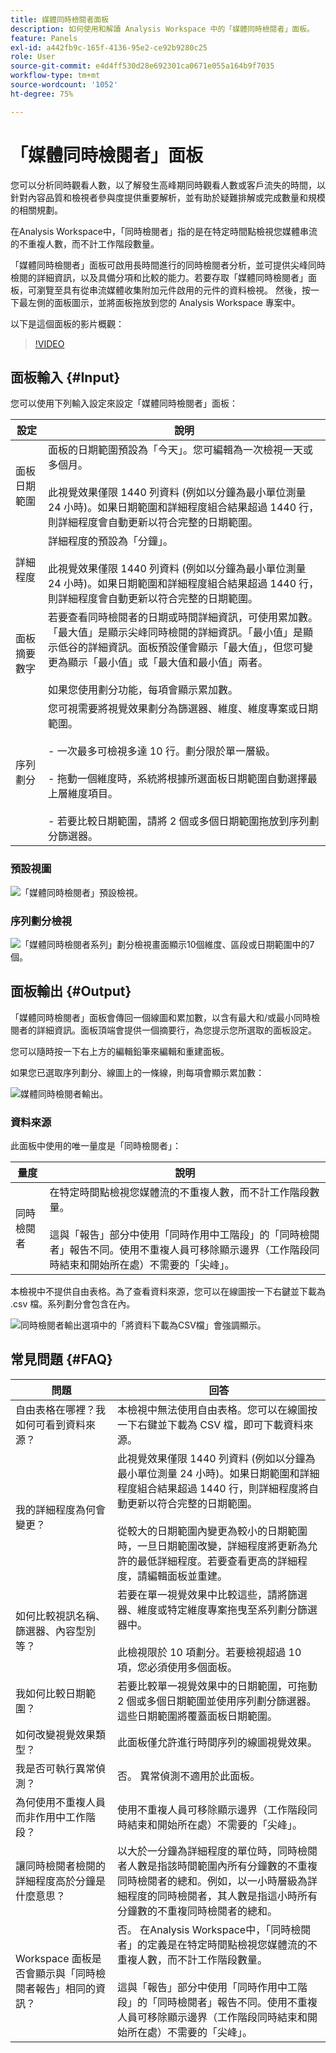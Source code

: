```yaml
---
title: 媒體同時檢閱者面板
description: 如何使用和解讀 Analysis Workspace 中的「媒體同時檢閱者」面板。
feature: Panels
exl-id: a442fb9c-165f-4136-95e2-ce92b9280c25
role: User
source-git-commit: e4d4ff530d28e692301ca0671e055a164b9f7035
workflow-type: tm+mt
source-wordcount: '1052'
ht-degree: 75%

---
```


# 「媒體同時檢閱者」面板

您可以分析同時觀看人數，以了解發生高峰期同時觀看人數或客戶流失的時間，以針對內容品質和檢視者參與度提供重要解析，並有助於疑難排解或完成數量和規模的相關規劃。

在Analysis Workspace中，「同時檢閱者」指的是在特定時間點檢視您媒體串流的不重複人數，而不計工作階段數量。

「媒體同時檢閱者」面板可啟用長時間進行的同時檢閱者分析，並可提供尖峰同時檢閱的詳細資訊，以及具備分項和比較的能力。若要存取「媒體同時檢閱者」面板，可瀏覽至具有從串流媒體收集附加元件啟用的元件的資料檢視。 然後，按一下最左側的面板圖示，並將面板拖放到您的 Analysis Workspace 專案中。

以下是這個面板的影片概觀：

>[!VIDEO](https://video.tv.adobe.com/v/330177/?quality=12)

## 面板輸入 {#Input}

您可以使用下列輸入設定來設定「媒體同時檢閱者」面板：

| 設定 | 說明 |
|---|---|
| 面板日期範圍 | 面板的日期範圍預設為「今天」。您可編輯為一次檢視一天或多個月。<br> <br>此視覺效果僅限 1440 列資料 (例如以分鐘為最小單位測量 24 小時)。如果日期範圍和詳細程度組合結果超過 1440 行，則詳細程度會自動更新以符合完整的日期範圍。 |
| 詳細程度 | 詳細程度的預設為「分鐘」。<br> <br>此視覺效果僅限 1440 列資料 (例如以分鐘為最小單位測量 24 小時)。如果日期範圍和詳細程度組合結果超過 1440 行，則詳細程度會自動更新以符合完整的日期範圍。 |
| 面板摘要數字 | 若要查看同時檢閱者的日期或時間詳細資訊，可使用累加數。「最大值」是顯示尖峰同時檢閱的詳細資訊。「最小值」是顯示低谷的詳細資訊。面板預設僅會顯示「最大值」，但您可變更為顯示「最小值」或「最大值和最小值」兩者。<br><br>如果您使用劃分功能，每項會顯示累加數。 |
| 序列劃分 | 您可視需要將視覺效果劃分為篩選器、維度、維度專案或日期範圍。 <br><br>- 一次最多可檢視多達 10 行。劃分限於單一層級。<br><br>- 拖動一個維度時，系統將根據所選面板日期範圍自動選擇最上層維度項目。<br><br>- 若要比較日期範圍，請將 2 個或多個日期範圍拖放到序列劃分篩選器。 |

### 預設視圖

![「媒體同時檢閱者」預設檢視。](assets/concurrent-viewers-default.png)


### 序列劃分檢視

![「媒體同時檢閱者系列」劃分檢視畫面顯示10個維度、區段或日期範圍中的7個。](assets/concurrent-viewers-series-breakdown.png)

## 面板輸出 {#Output}

「媒體同時檢閱者」面板會傳回一個線圖和累加數，以含有最大和/或最小同時檢閱者的詳細資訊。面板頂端會提供一個摘要行，為您提示您所選取的面板設定。

您可以隨時按一下右上方的編輯鉛筆來編輯和重建面板。

如果您已選取序列劃分、線圖上的一條線，則每項會顯示累加數：

![媒體同時檢閱者輸出。](assets/concurrent-viewers-output.png)

### 資料來源

此面板中使用的唯一量度是「同時檢閱者」：

| 量度 | 說明 |
|---|---|
| 同時檢閱者 | 在特定時間點檢視您媒體流的不重複人數，而不計工作階段數量。<br><br>這與「報告」部分中使用「同時作用中工階段」的「同時檢閱者」報告不同。使用不重複人員可移除顯示邊界（工作階段同時結束和開始所在處）不需要的「尖峰」。 |

本檢視中不提供自由表格。為了查看資料來源，您可以在線圖按一下右鍵並下載為 .csv 檔。系列劃分會包含在內。


![同時檢閱者輸出選項中的「將資料下載為CSV檔」會強調顯示。](assets/concurrent-viewers-download-csv.png)

## 常見問題 {#FAQ}

| 問題 | 回答 |
|---|---|
| 自由表格在哪裡？我如何可看到資料來源？ | 本檢視中無法使用自由表格。您可以在線圖按一下右鍵並下載為 CSV 檔，即可下載資料來源。 |
| 我的詳細程度為何會變更？ | 此視覺效果僅限 1440 列資料 (例如以分鐘為最小單位測量 24 小時)。如果日期範圍和詳細程度組合結果超過 1440 行，則詳細程度將自動更新以符合完整的日期範圍。<br><br>從較大的日期範圍內變更為較小的日期範圍時，一旦日期範圍改變，詳細程度將更新為允許的最低詳細程度。若要查看更高的詳細程度，請編輯面板並重建。 |
| 如何比較視訊名稱、篩選器、內容型別等？ | 若要在單一視覺效果中比較這些，請將篩選器、維度或特定維度專案拖曳至系列劃分篩選器中。<br><br>此檢視限於 10 項劃分。若要檢視超過 10 項，您必須使用多個面板。 |
| 我如何比較日期範圍？ | 若要比較單一視覺效果中的日期範圍，可拖動 2 個或多個日期範圍並使用序列劃分篩選器。這些日期範圍將覆蓋面板日期範圍。 |
| 如何改變視覺效果類型？ | 此面板僅允許進行時間序列的線圖視覺效果。 |
| 我是否可執行異常偵測？ | 否。 異常偵測不適用於此面板。 |
| 為何使用不重複人員而非作用中工作階段？ | 使用不重複人員可移除顯示邊界（工作階段同時結束和開始所在處）不需要的「尖峰」。 |
| 讓同時檢閱者檢閱的詳細程度高於分鐘是什麼意思？ | 以大於一分鐘為詳細程度的單位時，同時檢閱者人數是指該時間範圍內所有分鐘數的不重複同時檢閱者的總和。例如，以一小時層級為詳細程度的同時檢閱者，其人數是指這小時所有分鐘數的不重複同時檢閱者的總和。 |
| Workspace 面板是否會顯示與「同時檢閱者報告」相同的資訊？ | 否。 在Analysis Workspace中，「同時檢閱者」的定義是在特定時間點檢視您媒體流的不重複人數，而不計工作階段數量。<br><br>這與「報告」部分中使用「同時作用中工階段」的「同時檢閱者」報告不同。使用不重複人員可移除顯示邊界（工作階段同時結束和開始所在處）不需要的「尖峰」。 |

<!-- For more information about Media Concurrent Viewers, visit [MA doc page]( https://url). -->
